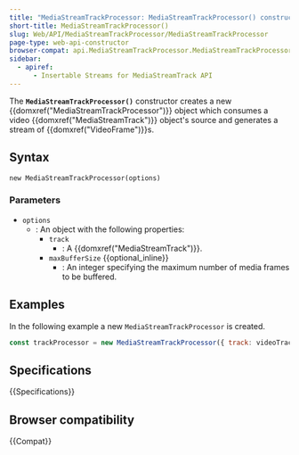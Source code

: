 ```yaml
---
title: "MediaStreamTrackProcessor: MediaStreamTrackProcessor() constructor"
short-title: MediaStreamTrackProcessor()
slug: Web/API/MediaStreamTrackProcessor/MediaStreamTrackProcessor
page-type: web-api-constructor
browser-compat: api.MediaStreamTrackProcessor.MediaStreamTrackProcessor
sidebar:
  - apiref:
      - Insertable Streams for MediaStreamTrack API
---
```


The **`MediaStreamTrackProcessor()`** constructor creates a new {{domxref("MediaStreamTrackProcessor")}} object which consumes a video {{domxref("MediaStreamTrack")}} object's source and generates a stream of {{domxref("VideoFrame")}}s.

## Syntax

```js-nolint
new MediaStreamTrackProcessor(options)
```

### Parameters

- `options`
  - : An object with the following properties:
    - `track`
      - : A {{domxref("MediaStreamTrack")}}.
    - `maxBufferSize` {{optional_inline}}
      - : An integer specifying the maximum number of media frames to be buffered.

## Examples

In the following example a new `MediaStreamTrackProcessor` is created.

```js
const trackProcessor = new MediaStreamTrackProcessor({ track: videoTrack });
```

## Specifications

{{Specifications}}

## Browser compatibility

{{Compat}}

